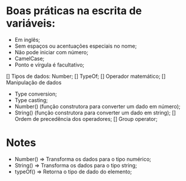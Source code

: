 # Boas práticas na escrita de variáveis:

- Em inglês;
- Sem espaços ou acentuações especiais no nome;
- Não pode iniciar com número;
- CamelCase;
- Ponto e vírgula é facultativo;

[] Tipos de dados: Number;
[] TypeOf;
[] Operador matemático;
[] Manipulação de dados
 - Type conversion;
 - Type casting;
 - Number() (função construtora para converter um dado em número);
 - String() (função construtora para converter um dado em string);
[] Ordem de precedência dos operadores;
[] Group operator;

# Notes
  * Number() => Transforma os dados para o tipo numérico;
  * String() => Transforma os dados para o tipo string;
  * typeOf() => Retorna o tipo de dado do elemento;